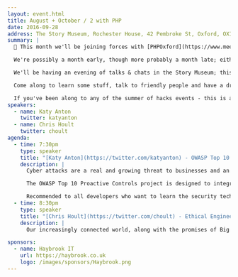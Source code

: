 ```yaml
---
layout: event.html
title: August + October / 2 with PHP
date: 2016-09-28
address: The Story Museum, Rochester House, 42 Pembroke St, Oxford, OX11BP
summary: |
  🌟 This month we'll be joining forces with [PHPOxford](https://www.meetup.com/PHP-Oxford/events/233030813/)! We'll be at the same venue - though with an even wider, super-er group of developers! Head over to their [meetup page](https://www.meetup.com/PHP-Oxford/events/233030813/) and sign up too. 🌟

  We're possibly a month early, though more probably a month late; either way we're going to get together and talk it all through.

  We'll be having an evening of talks & chats in the Story Museum; this month we're really lucky to have [Chris Hoult](https://twitter.com/choult) joining us to talk about Ethical Engineering (a really interesting topic). We're also looking for a second talk, so if there's something you'd like to talk about - please get in touch.

  Come along to learn some stuff, talk to friendly people and have a drink or two. (Big thanks to [HaybrookIT](https://haybrook.co.uk/) for sponsoring the venue hire and refreshments.)

  If you've been along to any of the summer of hacks events - this is a great opportunity to come back and catch up with the people you met.
speakers:
  - name: Katy Anton
    twitter: katyanton
  - name: Chris Hoult
    twitter: choult
agenda:
  - time: 7:30pm
    type: speaker
    title: "[Katy Anton](https://twitter.com/katyanton) - OWASP Top 10 Proactive Controls"
    description: |
      Cyber attacks are a real and growing threat to businesses and an increasing number of attacks take place at application layer. The best defence against is to develop applications where security is incorporated as part of the software development lifecycle.

      The OWASP Top 10 Proactive Controls project is designed to integrate security in the software development lifecycle. In this presentation based on v2.0 released this year, you will learn how to incorporate security into your software projects.

      Recommended to all developers who want to learn the security techniques that can help them build more secure applications.
  - time: 8:30pm
    type: speaker
    title: "[Chris Hoult](https://twitter.com/choult) - Ethical Engineering"
    description: |
      Our increasingly connected world, along with the promises of Big Data and Cloud Computing, offers us multitudes of opportunities to model the world and build powerful technology to improve not only the companies we work for but the lives of many. Yet far too often we, as engineers, focus on providing a solution to the problem at hand and overlook the problems that the solution itself might cause. In this talk, Christopher examines some of the issues our world throws up, and asks what it takes to engineer ethically.

sponsors:
  - name: Haybrook IT
    url: https://haybrook.co.uk
    logo: /images/sponsors/Haybrook.png
---
```

